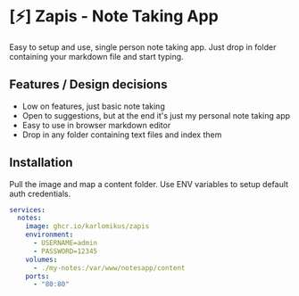 # [⚡] Zapis - Note Taking App

Easy to setup and use, single person note taking app. Just drop in folder containing your markdown file and start typing.

## Features / Design decisions
- Low on features, just basic note taking
- Open to suggestions, but at the end it's just my personal note taking app
- Easy to use in browser markdown editor
- Drop in any folder containing text files and index them

## Installation

Pull the image and map a content folder. Use ENV variables to setup default auth credentials.

```yaml
services:
  notes:
    image: ghcr.io/karlomikus/zapis
    environment:
      - USERNAME=admin
      - PASSWORD=12345
    volumes:
      - ./my-notes:/var/www/notesapp/content
    ports:
      - "80:80"
```